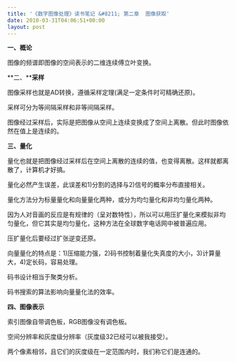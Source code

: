 ```yaml
---
title: '《数字图像处理》读书笔记 &#8211; 第二章  图像获取'
date: 2010-03-31T04:06:51+00:00
layout: post
---
```

**一、概论**

图像的频谱即图像的空间表示的二维连续傅立叶变换。

**二、****采样**

图像采样也就是AD转换，遵循采样定理(满足一定条件时可精确还原)。

采样可分为等间隔采样和非等间隔采样。

图像经过采样后，实际是把图像从空间上连续变换成了空间上离散。但此时图像依然在值上是连续的。
  

  
**三、量化**

量化也就是把图像经过采样后在空间上离散的连续的值，也变得离散。这样就都离散了，计算机才好搞。

量化必然产生误差，此误差和1)分割的选择与2)信号的概率分布直接相关。

量化方法分为标量量化和向量量化两种，或分为均匀量化和非均匀量化两种。

因为人对音画的反应是有规律的（呈对数特性），所以可以用压扩量化来模拟非均匀量化，但它其实是均匀量化，这种方法在全球数字电话网中被普遍应用。

压扩量化后要经过扩张逆变还原。

向量量化的特点是：1)压缩能力强，2)码书控制着量化失真度的大小，3)计算量大，4)定长码，容易处理。

码书设计相当于聚类分析。

码书搜索的算法影响向量量化法的效率。
  

  
**四、图像表示**

索引图像自带调色板，RGB图像没有调色板。

空间分辨率和灰度级分辨率（灰度级32已经可以被我接受）。

两个像素相邻，且它们的灰度级在一定范围内时，我们称它们是连通的。
